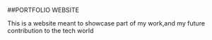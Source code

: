 ##PORTFOLIO WEBSITE

<p>This is a website meant to showcase part of my work,and my future contribution to the tech world</p>
